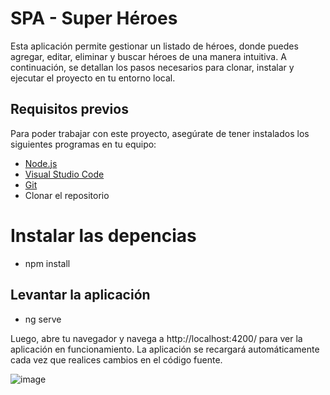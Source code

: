 # SPA - Super Héroes

Esta aplicación permite gestionar un listado de héroes, donde puedes agregar, editar, eliminar y buscar héroes de una manera intuitiva. A continuación, se detallan los pasos necesarios para clonar, instalar y ejecutar el proyecto en tu entorno local.

## Requisitos previos

Para poder trabajar con este proyecto, asegúrate de tener instalados los siguientes programas en tu equipo:
- [Node.js](https://nodejs.org/)
- [Visual Studio Code](https://code.visualstudio.com/)
- [Git](https://git-scm.com/)
- Clonar el repositorio

# Instalar las depencias 
- npm install

## Levantar la aplicación

- ng serve


Luego, abre tu navegador y navega a http://localhost:4200/ para ver la aplicación en funcionamiento. La aplicación se recargará automáticamente cada vez que realices cambios en el código fuente.

![image](https://github.com/user-attachments/assets/1186a9d2-dcff-4435-ad72-d38fe2bb1d4e)
